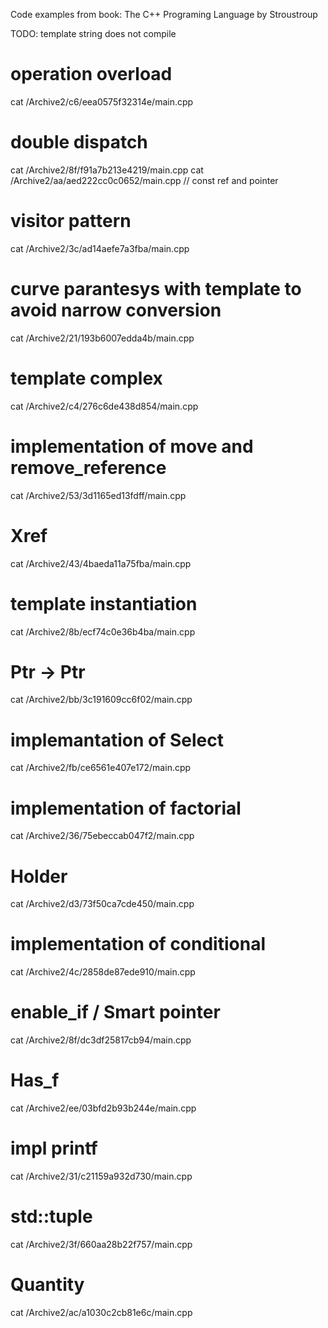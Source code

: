 Code examples from book: The C++ Programing Language by Stroustroup

TODO: template string does not compile

# operation overload
cat /Archive2/c6/eea0575f32314e/main.cpp

# double dispatch
cat /Archive2/8f/f91a7b213e4219/main.cpp
cat /Archive2/aa/aed222cc0c0652/main.cpp    // const ref and pointer

# visitor pattern
cat /Archive2/3c/ad14aefe7a3fba/main.cpp

# curve parantesys with template to avoid narrow conversion
cat /Archive2/21/193b6007edda4b/main.cpp

# template complex
cat /Archive2/c4/276c6de438d854/main.cpp

# implementation of move and remove_reference
cat /Archive2/53/3d1165ed13fdff/main.cpp

# Xref
cat /Archive2/43/4baeda11a75fba/main.cpp

# template instantiation
cat /Archive2/8b/ecf74c0e36b4ba/main.cpp

# Ptr<T> -> Ptr<T2>
cat /Archive2/bb/3c191609cc6f02/main.cpp

# implemantation of Select
cat /Archive2/fb/ce6561e407e172/main.cpp

# implementation of factorial
cat /Archive2/36/75ebeccab047f2/main.cpp

# Holder
cat /Archive2/d3/73f50ca7cde450/main.cpp

# implementation of conditional
cat /Archive2/4c/2858de87ede910/main.cpp

# enable_if / Smart pointer
cat /Archive2/8f/dc3df25817cb94/main.cpp

# Has_f
cat /Archive2/ee/03bfd2b93b244e/main.cpp

# impl printf
cat /Archive2/31/c21159a932d730/main.cpp

# std::tuple
cat /Archive2/3f/660aa28b22f757/main.cpp

# Quantity
cat /Archive2/ac/a1030c2cb81e6c/main.cpp